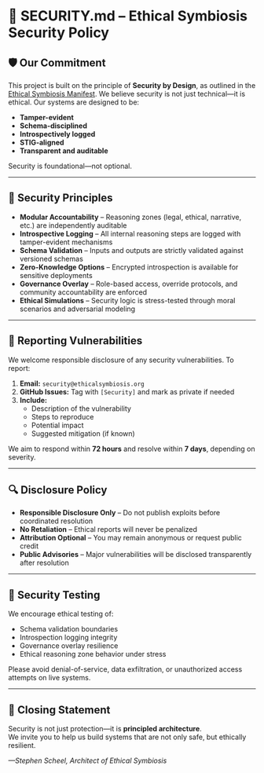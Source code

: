 # 🔐 SECURITY.md – Ethical Symbiosis Security Policy

## 🛡️ Our Commitment

This project is built on the principle of **Security by Design**, as outlined in the [Ethical Symbiosis Manifest](./MANIFEST.md). We believe security is not just technical—it is ethical. Our systems are designed to be:

- **Tamper-evident**  
- **Schema-disciplined**  
- **Introspectively logged**  
- **STIG-aligned**  
- **Transparent and auditable**

Security is foundational—not optional.

---

## 🧠 Security Principles

- **Modular Accountability** – Reasoning zones (legal, ethical, narrative, etc.) are independently auditable  
- **Introspective Logging** – All internal reasoning steps are logged with tamper-evident mechanisms  
- **Schema Validation** – Inputs and outputs are strictly validated against versioned schemas  
- **Zero-Knowledge Options** – Encrypted introspection is available for sensitive deployments  
- **Governance Overlay** – Role-based access, override protocols, and community accountability are enforced  
- **Ethical Simulations** – Security logic is stress-tested through moral scenarios and adversarial modeling  

---

## 📣 Reporting Vulnerabilities

We welcome responsible disclosure of any security vulnerabilities. To report:

1. **Email:** `security@ethicalsymbiosis.org`  
2. **GitHub Issues:** Tag with `[Security]` and mark as private if needed  
3. **Include:**  
   - Description of the vulnerability  
   - Steps to reproduce  
   - Potential impact  
   - Suggested mitigation (if known)

We aim to respond within **72 hours** and resolve within **7 days**, depending on severity.

---

## 🔍 Disclosure Policy

- **Responsible Disclosure Only** – Do not publish exploits before coordinated resolution  
- **No Retaliation** – Ethical reports will never be penalized  
- **Attribution Optional** – You may remain anonymous or request public credit  
- **Public Advisories** – Major vulnerabilities will be disclosed transparently after resolution  

---

## 🧪 Security Testing

We encourage ethical testing of:

- Schema validation boundaries  
- Introspection logging integrity  
- Governance overlay resilience  
- Ethical reasoning zone behavior under stress  

Please avoid denial-of-service, data exfiltration, or unauthorized access attempts on live systems.

---

## 🧭 Closing Statement

Security is not just protection—it is **principled architecture**.  
We invite you to help us build systems that are not only safe, but ethically resilient.

*—Stephen Scheel, Architect of Ethical Symbiosis*
